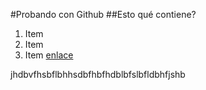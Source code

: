 #Probando con Github
##Esto qué contiene?

1. Item
2. Item
3. Item [enlace](http://www.digitalhouse.com)

jhdbvfhsbflbhhsdbfhbfhdblbfslbfldbhfjshb
